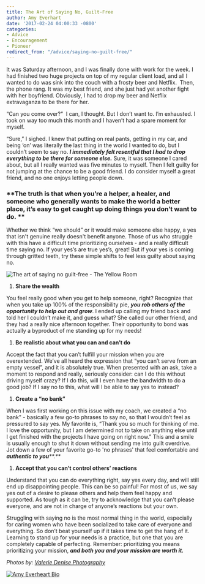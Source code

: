 ```yaml
---
title: The Art of Saying No, Guilt-Free
author: Amy Everhart
date: '2017-02-24 04:00:33 -0800'
categories:
- Advice
- Encouragement
- Pioneer
redirect_from: "/advice/saying-no-guilt-free/"
---
```


It was Saturday afternoon, and I was finally done with work for the week. I had finished two huge projects on top of my regular client load, and all I wanted to do was sink into the couch with a frosty beer and Netflix.  Then, the phone rang. It was my best friend, and she just had yet another fight with her boyfriend. Obviously, I had to drop my beer and Netflix extravaganza to be there for her.

“Can you come over?”  I can, I thought. But I don’t want to. I’m exhausted. I took on way too much this month and I haven’t had a spare moment for myself.  

“Sure,” I sighed. I knew that putting on real pants, getting in my car, and being ‘on’ was literally the last thing in the world I wanted to do, but I couldn’t seem to say no. _**I immediately felt resentful that I had to drop everything to be there for someone else.**_ Sure, it was someone I cared about, but all I really wanted was five minutes to myself. Then I felt guilty for not jumping at the chance to be a good friend. I do consider myself a great friend, and no one enjoys letting people down.

### **The truth is that when you’re a helper, a healer, and someone who generally wants to make the world a better place, it’s easy to get caught up doing things you don’t want to do. **

Whether we think “we should” or it would make someone else happy, a yes that isn't genuine really doesn't benefit anyone. Those of us who struggle with this have a difficult time prioritizing ourselves - and a really difficult time saying no. If your yes’s are true yes’s, great! But if your yes is coming through gritted teeth, try these simple shifts to feel less guilty about saying no.

![The art of saying no guilt-free - The Yellow Room](https://yellow-blog-images.imgix.net/2017/02/ValerieDenisePhotos-5.jpg)

1.  **Share the wealth**

You feel really good when you get to help someone, right? Recognize that when you take up 100% of the responsibility pie, _**you rob others of the opportunity to help out and grow**_. I ended up calling my friend back and told her I couldn’t make it, and guess what? She called our other friend, and they had a really nice afternoon together. Their opportunity to bond was actually a byproduct of me standing up for my needs!

1.  **Be realistic about what you can and can’t do**

Accept the fact that you can’t fulfill your mission when you are overextended. We’ve all heard the expression that “you can’t serve from an empty vessel”, and it is absolutely true. When presented with an ask, take a moment to respond and really, seriously consider: can I do this without driving myself crazy? If I do this, will I even have the bandwidth to do a good job? If I say no to this, what will I be able to say yes to instead?

1.  **Create a “no bank”**

When I was first working on this issue with my coach, we created a “no bank” - basically a few go-to phrases to say no, so that I wouldn’t feel as pressured to say yes. My favorite is, “Thank you so much for thinking of me. I love the opportunity, but I am determined not to take on anything else until I get finished with the projects I have going on right now.” This and a smile is usually enough to shut it down without sending me into guilt overdrive. Jot down a few of your favorite go-to 'no phrases' that feel comfortable and _**authentic to you****.**_

1.  **Accept that you can’t control others’ reactions**

Understand that you can do everything right, say yes every day, and will still end up disappointing people. This can be so painful! For most of us, we say yes out of a desire to please others and help them feel happy and supported. As tough as it can be, try to acknowledge that you can’t please everyone, and are not in charge of anyone’s reactions but your own.

Struggling with saying no is the most normal thing in the world, especially for caring women who have been socialized to take care of everyone and everything. So don’t beat yourself up if it takes time to get the hang of it. Learning to stand up for your needs is a practice, but one that you are completely capable of perfecting. Remember: prioritizing you means prioritizing your mission, _**and both you and your mission are worth it.**_

_Photos by: [Valerie Denise Photography](http://www.valeriedenisephotos.com/)_

[![Amy Everheart Bio](https://yellow-blog-images.imgix.net/2017/02/Amy-Everheart-Bio.jpg)](http://www.amyeverhartcoaching.com/)
